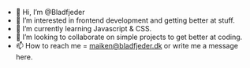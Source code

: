 - 👋 Hi, I’m @Bladfjeder
- 👀 I’m interested in frontend development and getting better at stuff. 
- 🌱 I’m currently learning Javascript & CSS.
- 💞️ I’m looking to collaborate on simple projects to get better at coding. 
- 📫 How to reach me = maiken@bladfjeder.dk or write me a message here. 

<!---
Bladfjeder/Bladfjeder is a ✨ special ✨ repository because its `README.md` (this file) appears on your GitHub profile.
You can click the Preview link to take a look at your changes.
--->
